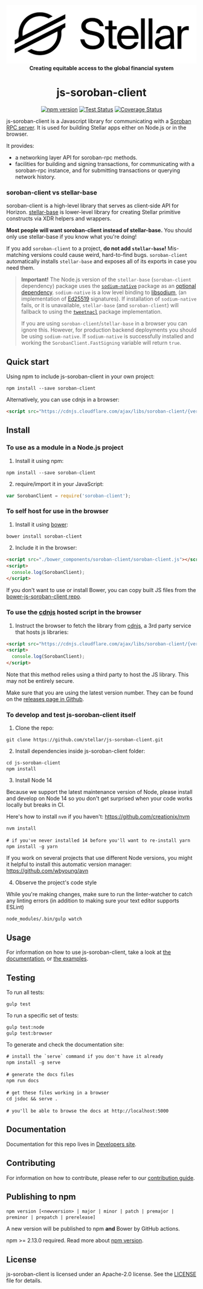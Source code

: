 <div align="center">
  <img alt="Stellar" src="https://github.com/stellar/.github/raw/master/stellar-logo.png" width="558" />
  <br/>
  <strong>Creating equitable access to the global financial system</strong>
  <h1>js-soroban-client</h1>
</div>

<p align="center">
  <a href="https://badge.fury.io/js/soroban-client"><img src="https://badge.fury.io/js/soroban-client.svg" alt="npm version" height="18"></a>
  <a href="https://github.com/stellar/js-soroban-client/actions/workflows/tests.yml"><img alt="Test Status" src="https://github.com/stellar/js-soroban-client/actions/workflows/tests.yml/badge.svg" /></a>
  <a href="https://coveralls.io/github/stellar/js-soroban-client?branch=master"><img alt="Coverage Status" src="https://coveralls.io/repos/stellar/js-soroban-client/badge.svg?branch=master&service=github" /></a>
</p>

js-soroban-client is a Javascript library for communicating with a
[Soroban RPC server](https://github.com/stellar/go/tree/master/exp/services/soroban-rpc).
It is used for building Stellar apps either on Node.js or in the browser.

It provides:

- a networking layer API for soroban-rpc methods.
- facilities for building and signing transactions, for communicating with a
  soroban-rpc instance, and for submitting transactions or querying network
  history.

### soroban-client vs stellar-base

soroban-client is a high-level library that serves as client-side API for Horizon.
[stellar-base](https://github.com/stellar/js-stellar-base) is lower-level
library for creating Stellar primitive constructs via XDR helpers and wrappers.

**Most people will want soroban-client instead of stellar-base.** You should only
use stellar-base if you know what you're doing!

If you add `soroban-client` to a project, **do not add `stellar-base`!** Mis-matching
versions could cause weird, hard-to-find bugs. `soroban-client` automatically
installs `stellar-base` and exposes all of its exports in case you need them.

> **Important!** The Node.js version of the `stellar-base` (`soroban-client` dependency) package
> uses the [`sodium-native`](https://www.npmjs.com/package/sodium-native) package as
> an [optional dependency](https://docs.npmjs.com/files/package.json#optionaldependencies). `sodium-native` is
> a low level binding to [libsodium](https://github.com/jedisct1/libsodium),
> (an implementation of [Ed25519](https://ed25519.cr.yp.to/) signatures).
> If installation of `sodium-native` fails, or it is unavailable, `stellar-base` (and `soroban-client`) will
> fallback to using the [`tweetnacl`](https://www.npmjs.com/package/tweetnacl) package implementation.
>
> If you are using `soroban-client`/`stellar-base` in a browser you can ignore
> this. However, for production backend deployments you should be
> using `sodium-native`. If `sodium-native` is successfully installed and working the
> `SorobanClient.FastSigning` variable will return `true`.

## Quick start

Using npm to include js-soroban-client in your own project:

```shell
npm install --save soroban-client
```

Alternatively, you can use cdnjs in a browser:

```html
<script src="https://cdnjs.cloudflare.com/ajax/libs/soroban-client/{version}/soroban-client.js"></script>
````

## Install

### To use as a module in a Node.js project

1. Install it using npm:

```shell
npm install --save soroban-client
```

2. require/import it in your JavaScript:

```js
var SorobanClient = require('soroban-client');
```

### To self host for use in the browser

1. Install it using [bower](http://bower.io):

```shell
bower install soroban-client
```

2. Include it in the browser:

```html
<script src="./bower_components/soroban-client/soroban-client.js"></script>
<script>
  console.log(SorobanClient);
</script>
```

If you don't want to use or install Bower, you can copy built JS files from the
[bower-js-soroban-client
repo](https://github.com/stellar/bower-js-soroban-client).

### To use the [cdnjs](https://cdnjs.com/libraries/soroban-client) hosted script in the browser

1. Instruct the browser to fetch the library from
   [cdnjs](https://cdnjs.com/libraries/soroban-client), a 3rd party service that
   hosts js libraries:

```html
<script src="https://cdnjs.cloudflare.com/ajax/libs/soroban-client/{version}/soroban-client.js"></script>
<script>
  console.log(SorobanClient);
</script>
```

Note that this method relies using a third party to host the JS library. This
may not be entirely secure.

Make sure that you are using the latest version number. They can be found on the
[releases page in Github](https://github.com/stellar/js-soroban-client/releases).

### To develop and test js-soroban-client itself

1. Clone the repo:

```shell
git clone https://github.com/stellar/js-soroban-client.git
```

2. Install dependencies inside js-soroban-client folder:

```shell
cd js-soroban-client
npm install
```

3. Install Node 14

Because we support the latest maintenance version of Node, please install and develop on Node 14 so you don't get surprised when your code works locally but breaks in CI.

Here's how to install `nvm` if you haven't: https://github.com/creationix/nvm

```shell
nvm install

# if you've never installed 14 before you'll want to re-install yarn
npm install -g yarn
```

If you work on several projects that use different Node versions, you might it
helpful to install this automatic version manager:
https://github.com/wbyoung/avn

4. Observe the project's code style

While you're making changes, make sure to run the linter-watcher to catch any
   linting errors (in addition to making sure your text editor supports ESLint)

```shell
node_modules/.bin/gulp watch
````

## Usage

For information on how to use js-soroban-client, take a look at [the
documentation](https://stellar.github.io/js-soroban-client/), or [the
examples](https://github.com/stellar/js-soroban-client/tree/master/docs/reference).

## Testing

To run all tests:

```shell
gulp test
```

To run a specific set of tests:

```shell
gulp test:node
gulp test:browser
```

To generate and check the documentation site:

```shell
# install the `serve` command if you don't have it already
npm install -g serve

# generate the docs files
npm run docs

# get these files working in a browser
cd jsdoc && serve .

# you'll be able to browse the docs at http://localhost:5000
```

## Documentation

Documentation for this repo lives in
[Developers site](https://github.com/stellar/js-soroban-client/blob/master/docs/reference/readme.md).

## Contributing

For information on how to contribute, please refer to our
[contribution guide](https://github.com/stellar/js-soroban-client/blob/master/CONTRIBUTING.md).

## Publishing to npm

```
npm version [<newversion> | major | minor | patch | premajor | preminor | prepatch | prerelease]
```

A new version will be published to npm **and** Bower by GitHub actions.

npm >= 2.13.0 required. Read more about
[npm version](https://docs.npmjs.com/cli/version).

## License

js-soroban-client is licensed under an Apache-2.0 license. See the
[LICENSE](https://github.com/stellar/js-soroban-client/blob/master/LICENSE) file
for details.
